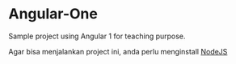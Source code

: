 # Angular-One
Sample project using Angular 1 for teaching purpose.

Agar bisa menjalankan project ini, anda perlu menginstall [NodeJS](https://nodejs.org/en/)
